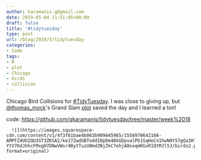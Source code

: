 ```yaml
---
author: karamanis.g@gmail.com
date: 2019-05-04 11:51:05+00:00
draft: false
title: '#tidytuesday'
type: post
url: /blog/2019/5/tidytuesday
categories:
- Code
tags:
- R
- plot
- Chicago
- birds
- collision
---
```


Chicago Bird Collisions for [#TidyTuesday](https://mobile.twitter.com/hashtag/TidyTuesday?src=hashtag_click). I was close to giving up, but [@thomas_mock](https://mobile.twitter.com/thomas_mock)'s Grand Slam [plot](https://twitter.com/thomas_mock/status/1115984094943432704) saved the day and I learned a ton!

code: https://github.com/gkaramanis/tidytuesday/tree/master/week%2018  
  



  
      ![](https://images.squarespace-cdn.com/content/v1/4f3f61bae4b063b909445965/1556970642166-AMPFZ4UO2QU3ST3ZKSA2/ke17ZwdGBToddI8pDm48kGDpvalPb1SqHoCn1hwN0Y57gQa3H78H3Y0txjaiv_0fDoOvxcdMmMKkDsyUqMSsMWxHk725yiiHCCLfrh8O1z5QHyNOqBUUEtDDsRWrJLTmx-YtV7KdJhhcFMxgH7DNwVWsr4BytTuzU0mdZNjZkC7ehjA8nxqmKGxR1QtMJl5J/birds2.png?format=original)

